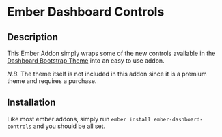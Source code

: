 # Ember Dashboard Controls

## Description
This Ember Addon simply wraps some of the new controls available in the [Dashboard Bootstrap Theme](https://themes.getbootstrap.com/products/dashboard) into an easy to use addon.

_N.B._ The theme itself is not included in this addon since it is a premium theme and requires a purchase.

## Installation

Like most ember addons, simply run `ember install ember-dashboard-controls` and you should be all set.
